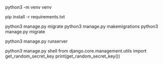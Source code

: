 <!-- Virtual Environment Install -->
python3 -m venv venv

<!-- Package Downloads -->
pip install -r requirements.txt

<!-- Migrate & Migrations -->
python3 manage.py migrate
python3 manage.py makemigrations
python3 manage.py migrate

<!-- Runserver -->
python3 manage.py runserver

<!-- Secret Key Generate -->
python3 manage.py shell
from django.core.management.utils import get_random_secret_key
print(get_random_secret_key())














